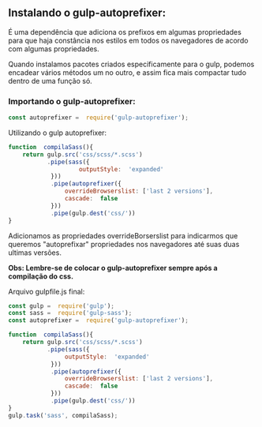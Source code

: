 ## Instalando o gulp-autoprefixer:

É uma dependência que adiciona os prefixos em algumas propriedades para que haja constância nos estilos em todos os navegadores de acordo com algumas propriedades.

Quando instalamos pacotes criados especificamente para o gulp, podemos encadear vários métodos um no outro, e assim fica mais compactar tudo dentro de uma função só.

### Importando o gulp-autoprefixer:
```javascript
const autoprefixer =  require('gulp-autoprefixer');
```

  

Utilizando o gulp autoprefixer:

```javascript
function  compilaSass(){
	return gulp.src('css/scss/*.scss')
		   .pipe(sass({
					outputStyle:  'expanded'
			}))
			.pipe(autoprefixer({
				overrideBrowserslist: ['last 2 versions'],
				cascade:  false
			}))
			.pipe(gulp.dest('css/'))
}
```

  

Adicionamos as propriedades overrideBorserslist para indicarmos que queremos "autoprefixar" propriedades nos navegadores até suas duas ultimas versões.

**Obs: Lembre-se de colocar o gulp-autoprefixer sempre após a compilação do css.**

Arquivo gulpfile.js final:

```javascript
const gulp =  require('gulp');
const sass =  require('gulp-sass');
const autoprefixer =  require('gulp-autoprefixer');  

function  compilaSass(){
	return gulp.src('css/scss/*.scss')
		   .pipe(sass({
				outputStyle:  'expanded'
			}))
			.pipe(autoprefixer({
				overrideBrowserslist: ['last 2 versions'],
				cascade:  false
			}))
			.pipe(gulp.dest('css/'))
}
gulp.task('sass', compilaSass);
```